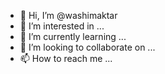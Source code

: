 - 👋 Hi, I’m @washimaktar
- 👀 I’m interested in ...
- 🌱 I’m currently learning ...
- 💞️ I’m looking to collaborate on ...
- 📫 How to reach me ...

<!---
washimaktar/washimaktar is a ✨ special ✨ repository because its `README.md` (this file) appears on your GitHub profile.
You can click the Preview link to take a look at your changes.
--->
